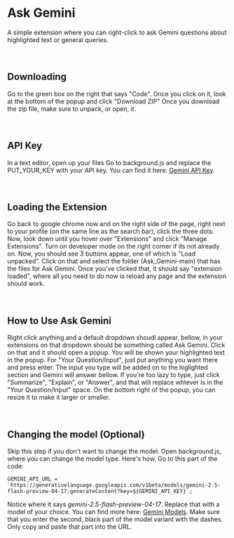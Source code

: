 # Ask Gemini
A simple extension where you can right-click to ask Gemini questions about highlighted text or general queries.
<br>
<br>
<br>

## Downloading
Go to the green box on the right that says "Code". Once you click on it, look at the bottom of the popup and click "Download ZIP"
Once you download the zip file, make sure to unpack, or open, it.
<br>
<br>
<br>

## API Key
In a text editor, open up your files
Go to background.js and replace the PUT_YOUR_KEY with your API key. You can find it here: [Gemini API Key](https://aistudio.google.com/app/apikey).
<br>
<br>
<br>

## Loading the Extension
Go back to google chrome now and on the right side of the page, right next to your profile (on the same line as the search bar), click the three dots. Now, look down until you hover over "Extensions" and click "Manage Extensions". Turn on developer mode on the right corner if its not already on. Now, you should see 3 buttons appear, one of which is "Load unpacked". Click on that and select the folder (Ask_Gemini-main) that has the files for Ask Gemini. Once you've clicked that, it should say "extension loaded", where all you need to do now is reload any page and the extension should work.
<br>
<br>
<br>

## How to Use Ask Gemini
Right click anything and a default dropdown shoudl appear, bellow, in your extensions on that dropdown should be something called Ask Gemini. Click on that and it should open a popup. You will be shown your highlighted text in the popup. For "Your Question/Input", just put anything you want there and press enter. The input you type will be added on to the higlighted section and Gemini will answer bellow. If you're too lazy to type, just click "Summarize", "Explain", or "Answer", and that will replace whtever is in the "Your Question/Input" space. On the bottom right of the popup, you can resize it to make it larger or smaller.
<br>
<br>
<br>

## Changing the model (Optional)
Skip this step if you don't want to change the model. Open background.js, where you can change the model type. Here's how. Go to this part of the code:
```
GEMINI_API_URL = `https://generativelanguage.googleapis.com/v1beta/models/gemini-2.5-flash-preview-04-17:generateContent?key=${GEMINI_API_KEY}`;
```
Notice where it says _gemini-2.5-flash-preview-04-17_. Replace that with a model of your choice. You can find more here: [Gemini Models](https://ai.google.dev/gemini-api/docs/models). Make sure that you enter the second, black part of the model variant with the dashes. Only copy and paste that part into the URL.
